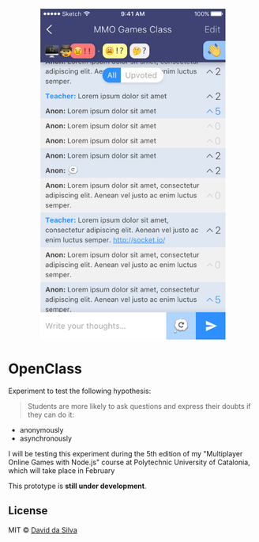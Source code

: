 <p align="center">
  <img src="mockup@2x.png" alt="OpenClass mockup" width="375"/>
</p>

# OpenClass

Experiment to test the following hypothesis:

> Students are more likely to ask questions and express their doubts if they can do it:
- anonymously
- asynchronously

I will be testing this experiment during the 5th edition of my "Multiplayer Online Games with Node.js" course at Polytechnic University of Catalonia, which will take place in February

This prototype is __still under development__.

## License

MIT © [David da Silva]

[David da Silva]: https://dasilvacont.in
